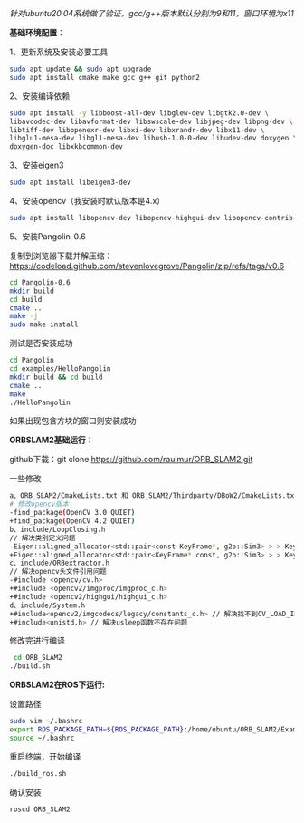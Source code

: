 *针对ubuntu20.04系统做了验证，gcc/g++版本默认分别为9和11，窗口环境为x11*

**基础环境配置**：

1、更新系统及安装必要工具

```bash
sudo apt update && sudo apt upgrade
sudo apt install cmake make gcc g++ git python2
```

2、安装编译依赖

```bash
sudo apt install -y libboost-all-dev libglew-dev libgtk2.0-dev \
libavcodec-dev libavformat-dev libswscale-dev libjpeg-dev libpng-dev \
libtiff-dev libopenexr-dev libxi-dev libxrandr-dev libx11-dev \
libglu1-mesa-dev libgl1-mesa-dev libusb-1.0-0-dev libudev-dev doxygen \
doxygen-doc libxkbcommon-dev
```

3、安装eigen3

```bash
sudo apt install libeigen3-dev
```

4、安装opencv（我安装时默认版本是4.x）

```bash
sudo apt install libopencv-dev libopencv-highgui-dev libopencv-contrib-dev
```

5、安装Pangolin-0.6

复制到浏览器下载并解压缩：https://codeload.github.com/stevenlovegrove/Pangolin/zip/refs/tags/v0.6

```bash
cd Pangolin-0.6
mkdir build
cd build
cmake ..
make -j
sudo make install
```

测试是否安装成功

```bash
cd Pangolin
cd examples/HelloPangolin
mkdir build && cd build
cmake ..
make
./HelloPangolin
```

如果出现包含方块的窗口则安装成功

**ORBSLAM2基础运行：**

github下载：git clone https://github.com/raulmur/ORB_SLAM2.git

一些修改

```bash
a、ORB_SLAM2/CmakeLists.txt 和 ORB_SLAM2/Thirdparty/DBoW2/CmakeLists.txt 2处
# 修改opencv版本
-find_package(OpenCV 3.0 QUIET)
+find_package(OpenCV 4.2 QUIET)
b、include/LoopClosing.h
// 解决类别定义问题
-Eigen::aligned_allocator<std::pair<const KeyFrame*, g2o::Sim3> > > KeyFrameAndPose; 
+Eigen::aligned_allocator<std::pair<KeyFrame* const, g2o::Sim3> > > KeyFrameAndPose; 
c、include/ORBextractor.h
// 解决opencv头文件引用问题
-#include <opencv/cv.h>
+#include <opencv2/imgproc/imgproc_c.h>
+#include <opencv2/highgui/highgui_c.h>
d、include/System.h
+#include<opencv2/imgcodecs/legacy/constants_c.h> // 解决找不到CV_LOAD_IMAGE_UNCHANGED问题
+#include<unistd.h> // 解决usleep函数不存在问题
```

修改完进行编译

```bash
 cd ORB_SLAM2
./build.sh
```

**ORBSLAM2在ROS下运行:**

设置路径

```bash
sudo vim ~/.bashrc
export ROS_PACKAGE_PATH=${ROS_PACKAGE_PATH}:/home/ubuntu/ORB_SLAM2/Examples/ROS
source ~/.bashrc
```

重启终端，开始编译

```bash
./build_ros.sh
```

确认安装

```bash
roscd ORB_SLAM2 
```

